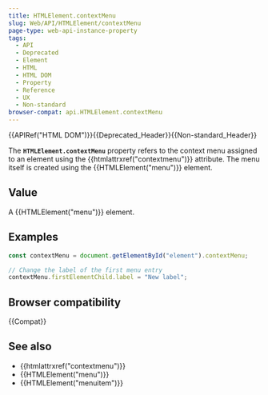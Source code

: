 ```yaml
---
title: HTMLElement.contextMenu
slug: Web/API/HTMLElement/contextMenu
page-type: web-api-instance-property
tags:
  - API
  - Deprecated
  - Element
  - HTML
  - HTML DOM
  - Property
  - Reference
  - UX
  - Non-standard
browser-compat: api.HTMLElement.contextMenu
---
```


{{APIRef("HTML DOM")}}{{Deprecated_Header}}{{Non-standard_Header}}

The **`HTMLElement.contextMenu`** property refers to the
context menu assigned to an element using the {{htmlattrxref("contextmenu")}}
attribute. The menu itself is created using the {{HTMLElement("menu")}} element.

## Value

A {{HTMLElement("menu")}} element.

## Examples

```js
const contextMenu = document.getElementById("element").contextMenu;

// Change the label of the first menu entry
contextMenu.firstElementChild.label = "New label";
```

## Browser compatibility

{{Compat}}

## See also

- {{htmlattrxref("contextmenu")}}
- {{HTMLElement("menu")}}
- {{HTMLElement("menuitem")}}
